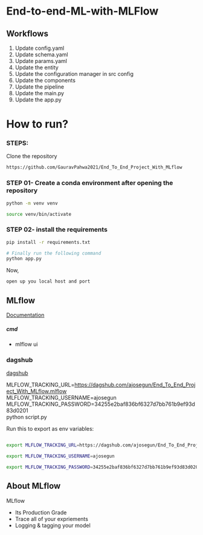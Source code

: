 # End-to-end-ML-with-MLFlow

## Workflows

1. Update config.yaml
2. Update schema.yaml
3. Update params.yaml
4. Update the entity
5. Update the configuration manager in src config
6. Update the components
7. Update the pipeline
8. Update the main.py
9. Update the app.py

# How to run?

### STEPS:

Clone the repository

```bash
https://github.com/GauravPahwa2021/End_To_End_Project_With_MLflow
```

### STEP 01- Create a conda environment after opening the repository

```bash
python -m venv venv
```

```bash
source venv/bin/activate
```

### STEP 02- install the requirements

```bash
pip install -r requirements.txt
```

```bash
# Finally run the following command
python app.py
```

Now,

```bash
open up you local host and port
```

## MLflow

[Documentation](https://mlflow.org/docs/latest/index.html)

##### cmd

- mlflow ui

### dagshub

[dagshub](https://dagshub.com/)

MLFLOW_TRACKING_URL=https://dagshub.com/ajosegun/End_To_End_Project_With_MLflow.mlflow \
MLFLOW_TRACKING_USERNAME=ajosegun \
MLFLOW_TRACKING_PASSWORD=34255e2baf836bf6327d7bb761b9ef93d83d0201 \
python script.py

Run this to export as env variables:

```bash

export MLFLOW_TRACKING_URL=https://dagshub.com/ajosegun/End_To_End_Project_With_MLflow.mlflow

export MLFLOW_TRACKING_USERNAME=ajosegun

export MLFLOW_TRACKING_PASSWORD=34255e2baf836bf6327d7bb761b9ef93d83d0201

```

## About MLflow

MLflow

- Its Production Grade
- Trace all of your expriements
- Logging & tagging your model
